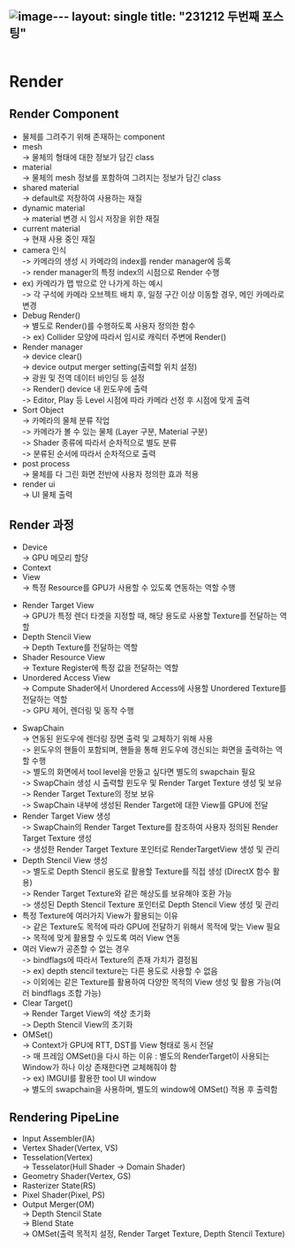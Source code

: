![image](https://github.com/khj0138/khj0138.github.io/assets/86392148/b247461f-0d90-4fa9-aeaa-67020917aa13)---
layout: single
title:  "231212 두번째 포스팅"
---

```cpp

```
# Render
## Render Component
* 물체를 그려주기 위해 존재하는 component
* mesh<br>
-> 물체의 형태에 대한 정보가 담긴 class <br>
* material<br>
-> 물체의 mesh 정보를 포함하여 그려지는 정보가 담긴 class <br>
* shared material<br>
-> default로 저장하여 사용하는 재질<br>
* dynamic material<br>
-> material 변경 시 임시 저장을 위한 재질 <br>
* current material<br>
-> 현재 사용 중인 재질 <br>
* camera 인식<br>
-> 카메라의 생성 시 카메라의 index를 render manager에 등록<br>
-> render manager의 특정 index의 시점으로 Render 수행<br>
* ex) 카메라가 맵 밖으로 안 나가게 하는 예시<br>
-> 각 구석에 카메라 오브젝트 배치 후, 일정 구간 이상 이동할 경우, 메인 카메라로 변경<br>
* Debug Render()<br>
-> 별도로 Render()를 수행하도록 사용자 정의한 함수<br>
-> ex) Collider 모양에 따라서 임시로 캐릭터 주변에 Render()<br>
* Render manager<br>
-> device clear()<br>
-> device output merger setting(출력할 위치 설정)<br>
-> 광원 및 전역 데이터 바인딩 등 설정<br>
-> Render() device 내 윈도우에 출력 <br>
-> Editor, Play 등 Level 시점에 따라 카메라 선정 후 시점에 맞게 출력<br>
* Sort Object<br>
-> 카메라의 물체 분류 작업<br>
-> 카메라가 볼 수 있는 물체 (Layer 구분, Material 구분)<br>
-> Shader 종류에 따라서 순차적으로 별도 분류<br>
-> 분류된 순서에 따라서 순차적으로 출력<br>
* post process<br>
-> 물체를 다 그린 화면 전반에 사용자 정의한 효과 적용<br>
* render ui<br>
-> UI 물체 출력 <br>
## Render 과정
* Device<br>
-> GPU 메모리 할당<br>
* Context<br>
* View<br>
-> 특정 Resource를 GPU가 사용할 수 있도록 연동하는 역할 수행<br>
- Render Target View<br>
-> GPU가 특정 렌더 타겟을 지정할 때, 해당 용도로 사용할 Texture를 전달하는 역할<br>
- Depth Stencil View<br>
-> Depth Texture를 전달하는 역할<br>
- Shader Resource View<br>
-> Texture Register에 특정 값을 전달하는 역할<br>
- Unordered Access View<br>
-> Compute Shader에서 Unordered Access에 사용할 Unordered Texture를 전달하는 역할<br>
-> GPU 제어, 렌더링 및 동작 수행<br>
* SwapChain<br>
-> 연동된 윈도우에 렌더링 장면 출력 및 교체하기 위해 사용 <br>
-> 윈도우의 핸들이 포함되며, 핸들을 통해 윈도우에 갱신되는 화면을 출력하는 역할 수행<br>
-> 별도의 화면에서 tool level을 만들고 싶다면 별도의 swapchain 필요<br>
-> SwapChain 생성 시 출력할 윈도우 및 Render Target Texture 생성 및 보유<br>
-> Render Target Texture의 정보 보유<br>
-> SwapChain 내부에 생성된 Render Target에 대한 View를 GPU에 전달<br>
* Render Target View 생성<br>
-> SwapChain의 Render Target Texture를 참조하여 사용자 정의된 Render Target Texture 생성<br>
-> 생성한 Render Target Texture 포인터로 RenderTargetView 생성 및 관리<br>
* Depth Stencil View 생성<br>
-> 별도로 Depth Stencil 용도로 활용할 Texture를 직접 생성 (DirectX 함수 활용)<br>
-> Render Target Texture와 같은 해상도를 보유해야 호환 가능<br>
-> 생성된 Depth Stencil Texture 포인터로 Depth Stencil View 생성 및 관리<br>
* 특정 Texture에 여러가지 View가 활용되는 이유<br>
-> 같은 Texture도 목적에 따라 GPU에 전달하기 위해서 목적에 맞는 View 필요<br>
-> 목적에 맞게 활용할 수 있도록 여러 View 연동<br>
* 여러 View가 공존할 수 없는 경우<br>
-> bindflags에 따라서 Texture의 존재 가치가 결정됨<br>
-> ex) depth stencil texture는 다른 용도로 사용할 수 없음<br>
-> 이외에는 같은 Texture를 활용하여 다양한 목적의 View 생성 및 활용 가능(여러 bindflags 조합 가능)<br>
* Clear Target()<br>
-> Render Target View의 색상 초기화<br>
-> Depth Stencil View의 초기화<br>
* OMSet()<br>
-> Context가 GPU에 RTT, DST를 View 형태로 동시 전달<br>
-> 매 프레임 OMSet()을 다시 하는 이유 : 별도의 RenderTarget이 사용되는 Window가 하나 이상 존재한다면 교체해줘야 함<br>
-> ex) IMGUI를 활용한 tool UI window<br>
-> 별도의 swapchain을 사용하며, 별도의 window에 OMSet() 적용 후 출력함<br>

## Rendering PipeLine
* Input Assembler(IA)<br>
* Vertex Shader(Vertex, VS)<br>
* Tesselation(Vertex)<br>
-> Tesselator(Hull Shader -> Domain Shader)<br>
* Geometry Shader(Vertex, GS)<br>
* Rasterizer State(RS)<br>
* Pixel Shader(Pixel, PS)<br>
* Output Merger(OM)<br>
-> Depth Stencil State<br>
-> Blend State<br>
-> OMSet(출력 목적지 설정, Render Target Texture, Depth Stencil Texture)<br>
